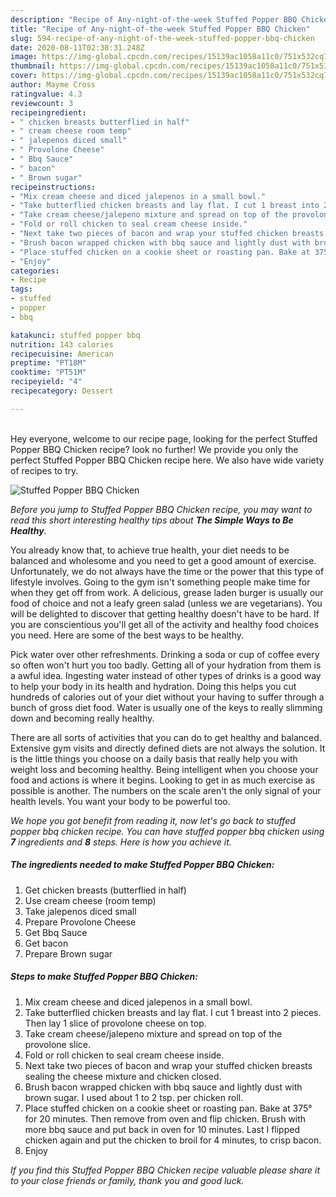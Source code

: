 ```yaml
---
description: "Recipe of Any-night-of-the-week Stuffed Popper BBQ Chicken"
title: "Recipe of Any-night-of-the-week Stuffed Popper BBQ Chicken"
slug: 594-recipe-of-any-night-of-the-week-stuffed-popper-bbq-chicken
date: 2020-08-11T02:38:31.248Z
image: https://img-global.cpcdn.com/recipes/15139ac1058a11c0/751x532cq70/stuffed-popper-bbq-chicken-recipe-main-photo.jpg
thumbnail: https://img-global.cpcdn.com/recipes/15139ac1058a11c0/751x532cq70/stuffed-popper-bbq-chicken-recipe-main-photo.jpg
cover: https://img-global.cpcdn.com/recipes/15139ac1058a11c0/751x532cq70/stuffed-popper-bbq-chicken-recipe-main-photo.jpg
author: Mayme Cross
ratingvalue: 4.3
reviewcount: 3
recipeingredient:
- " chicken breasts butterflied in half"
- " cream cheese room temp"
- " jalepenos diced small"
- " Provolone Cheese"
- " Bbq Sauce"
- " bacon"
- " Brown sugar"
recipeinstructions:
- "Mix cream cheese and diced jalepenos in a small bowl."
- "Take butterflied chicken breasts and lay flat. I cut 1 breast into 2 pieces. Then lay 1 slice of provolone cheese on top."
- "Take cream cheese/jalepeno mixture and spread on top of the provolone slice."
- "Fold or roll chicken to seal cream cheese inside."
- "Next take two pieces of bacon and wrap your stuffed chicken breasts sealing the cheese mixture and chicken closed."
- "Brush bacon wrapped chicken with bbq sauce and lightly dust with brown sugar. I used about 1 to 2 tsp. per chicken roll."
- "Place stuffed chicken on a cookie sheet or roasting pan. Bake at 375° for 20 minutes. Then remove from oven and flip chicken. Brush with more bbq sauce and put back in oven for 10 minutes. Last I flipped chicken again and put the chicken to broil for 4 minutes, to crisp bacon."
- "Enjoy"
categories:
- Recipe
tags:
- stuffed
- popper
- bbq

katakunci: stuffed popper bbq 
nutrition: 143 calories
recipecuisine: American
preptime: "PT18M"
cooktime: "PT51M"
recipeyield: "4"
recipecategory: Dessert

---
```

<br>
Hey everyone, welcome to our recipe page, looking for the perfect Stuffed Popper BBQ Chicken recipe? look no further! We provide you only the perfect Stuffed Popper BBQ Chicken recipe here. We also have wide variety of recipes to try.
<br>


![Stuffed Popper BBQ Chicken](https://img-global.cpcdn.com/recipes/15139ac1058a11c0/751x532cq70/stuffed-popper-bbq-chicken-recipe-main-photo.jpg)

<i>Before you jump to Stuffed Popper BBQ Chicken recipe, you may want to read this short interesting healthy tips about <strong>The Simple Ways to Be Healthy</strong>.</i>

You already know that, to achieve true health, your diet needs to be balanced and wholesome and you need to get a good amount of exercise. Unfortunately, we do not always have the time or the power that this type of lifestyle involves. Going to the gym isn't something people make time for when they get off from work. A delicious, grease laden burger is usually our food of choice and not a leafy green salad (unless we are vegetarians). You will be delighted to discover that getting healthy doesn't have to be hard. If you are conscientious you'll get all of the activity and healthy food choices you need. Here are some of the best ways to be healthy.

Pick water over other refreshments. Drinking a soda or cup of coffee every so often won't hurt you too badly. Getting all of your hydration from them is a awful idea. Ingesting water instead of other types of drinks is a good way to help your body in its health and hydration. Doing this helps you cut hundreds of calories out of your diet without your having to suffer through a bunch of gross diet food. Water is usually one of the keys to really slimming down and becoming really healthy.

There are all sorts of activities that you can do to get healthy and balanced. Extensive gym visits and directly defined diets are not always the solution. It is the little things you choose on a daily basis that really help you with weight loss and becoming healthy. Being intelligent when you choose your food and actions is where it begins. Looking to get in as much exercise as possible is another. The numbers on the scale aren't the only signal of your health levels. You want your body to be powerful too. 


<i>We hope you got benefit from reading it, now let's go back to stuffed popper bbq chicken recipe. You can have stuffed popper bbq chicken using <strong>7</strong> ingredients and <strong>8</strong> steps. Here is how you achieve it.
</i>

##### The ingredients needed to make Stuffed Popper BBQ Chicken:

1. Get  chicken breasts (butterflied in half)
1. Use  cream cheese (room temp)
1. Take  jalepenos diced small
1. Prepare  Provolone Cheese
1. Get  Bbq Sauce
1. Get  bacon
1. Prepare  Brown sugar


##### Steps to make Stuffed Popper BBQ Chicken:

1. Mix cream cheese and diced jalepenos in a small bowl.
1. Take butterflied chicken breasts and lay flat. I cut 1 breast into 2 pieces. Then lay 1 slice of provolone cheese on top.
1. Take cream cheese/jalepeno mixture and spread on top of the provolone slice.
1. Fold or roll chicken to seal cream cheese inside.
1. Next take two pieces of bacon and wrap your stuffed chicken breasts sealing the cheese mixture and chicken closed.
1. Brush bacon wrapped chicken with bbq sauce and lightly dust with brown sugar. I used about 1 to 2 tsp. per chicken roll.
1. Place stuffed chicken on a cookie sheet or roasting pan. Bake at 375° for 20 minutes. Then remove from oven and flip chicken. Brush with more bbq sauce and put back in oven for 10 minutes. Last I flipped chicken again and put the chicken to broil for 4 minutes, to crisp bacon.
1. Enjoy


<i>If you find this Stuffed Popper BBQ Chicken recipe valuable please share it to your close friends or family, thank you and good luck.</i>
